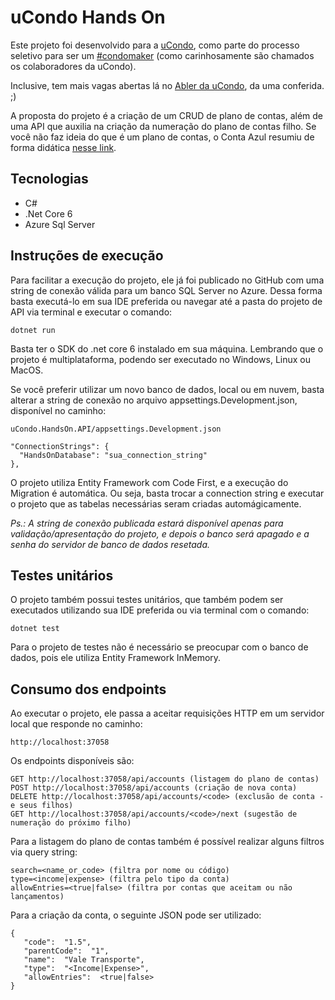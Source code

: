 # uCondo Hands On

Este projeto foi desenvolvido para a [uCondo](https://www.ucondo.com.br), como parte do processo seletivo para ser um [#condomaker](https://www.ucondo.com.br/blog/o-que-e-ser-condomaker-e-porque-isso-e-tao-importante-para-nos) (como carinhosamente são chamados os colaboradores da uCondo). 

Inclusive, tem mais vagas abertas lá no [Abler da uCondo](https://ucondo.abler.com.br), da uma conferida. ;)

A proposta do projeto é a criação de um CRUD de plano de contas, além de uma API que auxilia na criação da numeração do plano de contas filho. Se você não faz ideia do que é um plano de contas, o Conta Azul resumiu de forma didática [nesse link](https://ajuda.contaazul.com/hc/pt-br/articles/360019773271-O-que-%C3%A9-Plano-de-Contas-).

## Tecnologias

- C# 
- .Net Core 6
- Azure Sql Server

## Instruções de execução

Para facilitar a execução do projeto, ele já foi publicado no GitHub com uma string de conexão válida para um banco SQL Server no Azure. Dessa forma basta executá-lo em sua IDE preferida ou navegar até a pasta do projeto de API via terminal e executar o comando:

    dotnet run

Basta ter o SDK do .net core 6 instalado em sua máquina. Lembrando que o projeto é multiplataforma, podendo ser executado no Windows, Linux ou MacOS. 

Se você preferir utilizar um novo banco de dados, local ou em nuvem, basta alterar a string de conexão no arquivo  appsettings.Development.json, disponível no caminho:

    uCondo.HandsOn.API/appsettings.Development.json

    "ConnectionStrings": {
      "HandsOnDatabase": "sua_connection_string"
    },
  
O projeto utiliza Entity Framework com Code First, e a execução do Migration é automática. Ou seja, basta trocar a connection string e executar o projeto que as tabelas necessárias seram criadas automágicamente.

*Ps.: A string de conexão publicada estará disponível apenas para validação/apresentação do projeto, e depois o banco será apagado e a senha do servidor de banco de dados resetada.* 

## Testes unitários

O projeto também possui testes unitários, que também podem ser executados utilizando sua IDE preferida ou via terminal com o comando:

    dotnet test
Para o projeto de testes não é necessário se preocupar com o banco de dados, pois ele utiliza Entity Framework InMemory.

## Consumo dos endpoints

Ao executar o projeto, ele passa a aceitar requisições HTTP em um servidor local que responde no caminho:

    http://localhost:37058

Os endpoints disponíveis são:

    GET http://localhost:37058/api/accounts (listagem do plano de contas)
    POST http://localhost:37058/api/accounts (criação de nova conta)
    DELETE http://localhost:37058/api/accounts/<code> (exclusão de conta - e seus filhos)
    GET http://localhost:37058/api/accounts/<code>/next (sugestão de numeração do próximo filho)

Para a listagem do plano de contas também é possível realizar alguns filtros via query string:

    search=<name_or_code> (filtra por nome ou código)
    type=<income|expense> (filtra pelo tipo da conta)
    allowEntries=<true|false> (filtra por contas que aceitam ou não lançamentos)

Para a criação da conta, o seguinte JSON pode ser utilizado:

    {
       "code":  "1.5",
       "parentCode":  "1",
       "name":  "Vale Transporte",
       "type":  "<Income|Expense>",
       "allowEntries":  <true|false>
    }

